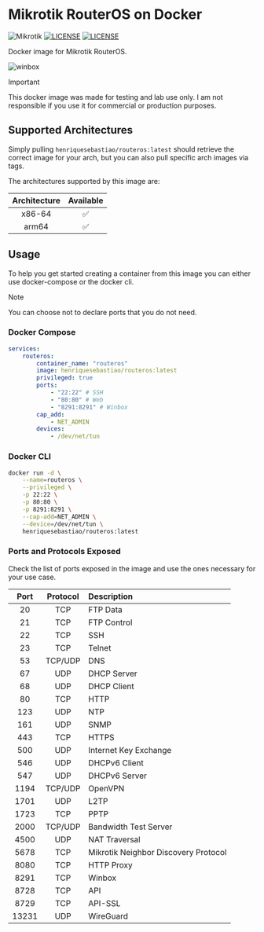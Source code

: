# Mikrotik RouterOS on Docker

![Mikrotik](https://img.shields.io/badge/Mikrorik-293239?style=flat&logo=mikrotik&logoColor=white)
[![LICENSE](https://img.shields.io/badge/License-MIT-red.svg)](LICENSE)
[![LICENSE](https://img.shields.io/badge/version-7.17.1-blue)](LICENSE)

Docker image for Mikrotik RouterOS.

![winbox](https://github.com/user-attachments/assets/dcb7056c-6056-45a5-8c6b-726e8056a6ea)

> [!IMPORTANT]
> This docker image was made for testing and lab use only. I am not responsible if you use it for commercial or production purposes.

## Supported Architectures

Simply pulling `henriquesebastiao/routeros:latest` should retrieve the correct image for your arch, but you can also pull specific arch images via tags.

The architectures supported by this image are:

| Architecture | Available |
| :----: | :----: |
| x86-64 | ✅ |
| arm64 | ✅ |

## Usage

To help you get started creating a container from this image you can either use docker-compose or the docker cli.

> [!NOTE]
> You can choose not to declare ports that you do not need.

### Docker Compose

```yaml
services:
    routeros:
        container_name: "routeros"
        image: henriquesebastiao/routeros:latest
        privileged: true
        ports:
            - "22:22" # SSH
            - "80:80" # Web
            - "8291:8291" # Winbox
        cap_add: 
            - NET_ADMIN
        devices: 
            - /dev/net/tun
```

### Docker CLI

```bash
docker run -d \
    --name=routeros \
    --privileged \
    -p 22:22 \
    -p 80:80 \
    -p 8291:8291 \
    --cap-add=NET_ADMIN \
    --device=/dev/net/tun \
    henriquesebastiao/routeros:latest
```

### Ports and Protocols Exposed

Check the list of ports exposed in the image and use the ones necessary for your use case.

| Port | Protocol | Description |
| :----: | :----: | :---- |
| 20 | TCP | FTP Data |
| 21 | TCP | FTP Control |
| 22 | TCP | SSH |
| 23 | TCP | Telnet |
| 53 | TCP/UDP | DNS |
| 67 | UDP | DHCP Server |
| 68 | UDP | DHCP Client |
| 80 | TCP | HTTP |
| 123 | UDP | NTP |
| 161 | UDP | SNMP |
| 443 | TCP | HTTPS |
| 500 | UDP | Internet Key Exchange |
| 546 | UDP | DHCPv6 Client |
| 547 | UDP | DHCPv6 Server |
| 1194 | TCP/UDP | OpenVPN |
| 1701 | UDP | L2TP |
| 1723 | TCP | PPTP |
| 2000 | TCP/UDP | Bandwidth Test Server |
| 4500 | UDP | NAT Traversal |
| 5678 | TCP | Mikrotik Neighbor Discovery Protocol |
| 8080 | TCP | HTTP Proxy |
| 8291 | TCP | Winbox |
| 8728 | TCP | API |
| 8729 | TCP | API-SSL |
| 13231 | UDP | WireGuard |
